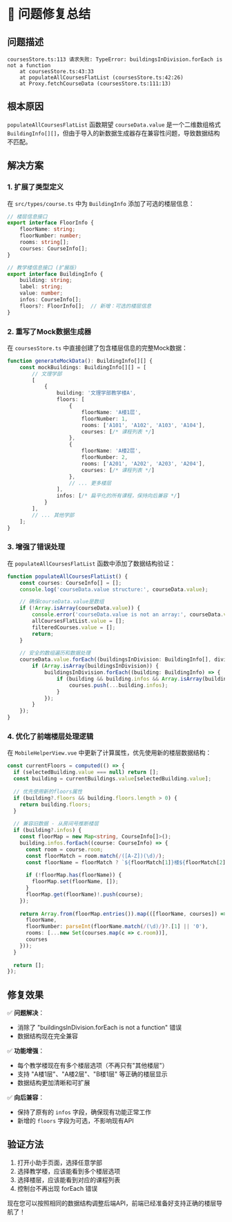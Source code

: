 # 🔧 问题修复总结

## 问题描述
```
coursesStore.ts:113 请求失败: TypeError: buildingsInDivision.forEach is not a function
    at coursesStore.ts:43:33
    at populateAllCoursesFlatList (coursesStore.ts:42:26)
    at Proxy.fetchCourseData (coursesStore.ts:111:13)
```

## 根本原因
`populateAllCoursesFlatList` 函数期望 `courseData.value` 是一个二维数组格式 `BuildingInfo[][]`，但由于导入的新数据生成器存在兼容性问题，导致数据结构不匹配。

## 解决方案

### 1. 扩展了类型定义
在 `src/types/course.ts` 中为 `BuildingInfo` 添加了可选的楼层信息：

```typescript
// 楼层信息接口
export interface FloorInfo {
    floorName: string;
    floorNumber: number;
    rooms: string[];
    courses: CourseInfo[];
}

// 教学楼信息接口 (扩展版)
export interface BuildingInfo {
    building: string;
    label: string;
    value: number;
    infos: CourseInfo[];
    floors?: FloorInfo[];  // 新增：可选的楼层信息
}
```

### 2. 重写了Mock数据生成器
在 `coursesStore.ts` 中直接创建了包含楼层信息的完整Mock数据：

```typescript
function generateMockData(): BuildingInfo[][] {
    const mockBuildings: BuildingInfo[][] = [
        // 文理学部
        [
            {
                building: '文理学部教学楼A',
                floors: [
                    {
                        floorName: 'A楼1层',
                        floorNumber: 1,
                        rooms: ['A101', 'A102', 'A103', 'A104'],
                        courses: [/* 课程列表 */]
                    },
                    {
                        floorName: 'A楼2层', 
                        floorNumber: 2,
                        rooms: ['A201', 'A202', 'A203', 'A204'],
                        courses: [/* 课程列表 */]
                    },
                    // ... 更多楼层
                ],
                infos: [/* 扁平化的所有课程，保持向后兼容 */]
            }
        ],
        // ... 其他学部
    ];
}
```

### 3. 增强了错误处理
在 `populateAllCoursesFlatList` 函数中添加了数据结构验证：

```typescript
function populateAllCoursesFlatList() {
    const courses: CourseInfo[] = [];
    console.log('courseData.value structure:', courseData.value);

    // 确保courseData.value是数组
    if (!Array.isArray(courseData.value)) {
        console.error('courseData.value is not an array:', courseData.value);
        allCoursesFlatList.value = [];
        filteredCourses.value = [];
        return;
    }
    
    // 安全的数组遍历和数据处理
    courseData.value.forEach((buildingsInDivision: BuildingInfo[], divisionIndex: number) => {
        if (Array.isArray(buildingsInDivision)) {
            buildingsInDivision.forEach((building: BuildingInfo) => {
                if (building && building.infos && Array.isArray(building.infos)) {
                    courses.push(...building.infos);
                }
            });
        }
    });
}
```

### 4. 优化了前端楼层处理逻辑
在 `MobileHelperView.vue` 中更新了计算属性，优先使用新的楼层数据结构：

```typescript
const currentFloors = computed(() => {
  if (selectedBuilding.value === null) return [];
  const building = currentBuildings.value[selectedBuilding.value];
  
  // 优先使用新的floors属性
  if (building?.floors && building.floors.length > 0) {
    return building.floors;
  }
  
  // 兼容旧数据 - 从房间号推断楼层
  if (building?.infos) {
    const floorMap = new Map<string, CourseInfo[]>();
    building.infos.forEach((course: CourseInfo) => {
      const room = course.room;
      const floorMatch = room.match(/([A-Z])(\d)/);
      const floorName = floorMatch ? `${floorMatch[1]}楼${floorMatch[2]}层` : '其他楼层';
      
      if (!floorMap.has(floorName)) {
        floorMap.set(floorName, []);
      }
      floorMap.get(floorName)!.push(course);
    });
    
    return Array.from(floorMap.entries()).map(([floorName, courses]) => ({
      floorName,
      floorNumber: parseInt(floorName.match(/(\d)/)?.[1] || '0'),
      rooms: [...new Set(courses.map(c => c.room))],
      courses
    }));
  }
  
  return [];
});
```

## 修复效果

✅ **问题解决**：
- 消除了 "buildingsInDivision.forEach is not a function" 错误
- 数据结构现在完全兼容

✅ **功能增强**：
- 每个教学楼现在有多个楼层选项（不再只有"其他楼层"）
- 支持 "A楼1层"、"A楼2层"、"B楼1层" 等正确的楼层显示
- 数据结构更加清晰和可扩展

✅ **向后兼容**：
- 保持了原有的 `infos` 字段，确保现有功能正常工作
- 新增的 `floors` 字段为可选，不影响现有API

## 验证方法

1. 打开小助手页面，选择任意学部
2. 选择教学楼，应该能看到多个楼层选项
3. 选择楼层，应该能看到对应的课程列表
4. 控制台不再出现 forEach 错误

现在您可以按照相同的数据结构调整后端API，前端已经准备好支持正确的楼层导航了！